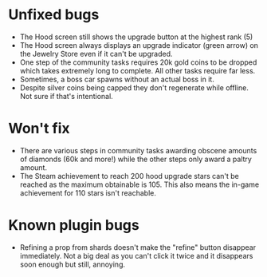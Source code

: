 # Unfixed bugs

- The Hood screen still shows the upgrade button at the highest rank (5)
- The Hood screen always displays an upgrade indicator (green arrow) on the Jewelry Store even if it can't be upgraded.
- One step of the community tasks requires 20k gold coins to be dropped which takes extremely long to complete. All other tasks require far less.
- Sometimes, a boss car spawns without an actual boss in it. 
- Despite silver coins being capped they don't regenerate while offline. Not sure if that's intentional.

# Won't fix

- There are various steps in community tasks awarding obscene amounts of diamonds (60k and more!) while the other steps only award a paltry amount.
- The Steam achievement to reach 200 hood upgrade stars can't be reached as the maximum obtainable is 105. This also means the in-game achievement for 110 stars isn't reachable.

# Known plugin bugs
- Refining a prop from shards doesn't make the "refine" button disappear immediately. Not a big deal as you can't click it twice and it disappears soon enough but still, annoying.
